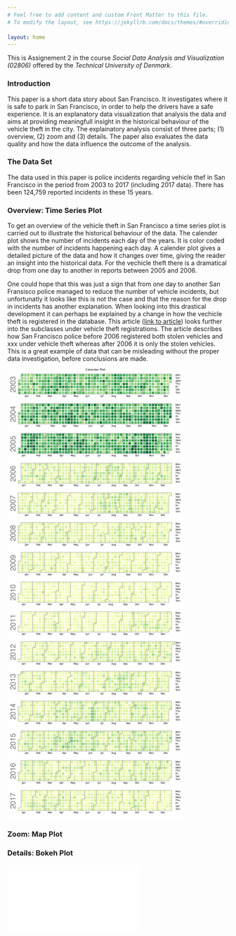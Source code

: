 ```yaml
---
# Feel free to add content and custom Front Matter to this file.
# To modify the layout, see https://jekyllrb.com/docs/themes/#overriding-theme-defaults

layout: home
---
```


This is Assignement 2 in the course *Social Data Analysis and Visualization (02806)* offered by the *Technical University of Denmark*.

### Introduction 

This paper is a short data story about San Francisco. It investigates where it is safe to park in San Francisco, in order to help the drivers have a safe experience. It is an explanatory data visualization that analysis the data and aims at providing meaningfull insight in the historical behaviour of the vehicle theft in the city. The explainatory analysis consist of three parts; (1) overview, (2) zoom and (3) details. The paper also evaluates the data quality and how the data influence the outcome of the analysis. 



### The Data Set

The data used in this paper is police incidents regarding vehicle thef in San Francisco in the period from 2003 to 2017 (including 2017 data). There has been 124,759 reported incidents in these 15 years. 


### Overview: Time Series Plot
To get an overview of the vehicle theft in San Francisco a time series plot is carried out to illustrate the historical behaviour of the data. The calender plot shows the number of incidents each day of the years. It is color coded with the number of incidents happening each day. A calender plot gives a detailed picture of the data and how it changes over time, giving the reader an insight into the historical data. For the vechicle theft there is a dramatical drop from one day to another in reports between 2005 and 2006. 

One could hope that this was just a sign that from one day to another San Fransisco police managed to reduce the number of vehicle incidents, but unfortunatly it looks like this is not the case and that the reason for the drop in incidents has another explanation. When looking into this drastical development it can perhaps be explained by a change in how the vechicle theft is registered in the database. This article ([link to article](https://www.kaggle.com/code/eyecjay/vehicle-thefts-or-jerry-rice-jubilation/report)) looks further into the subclasses under vehicle theft registrations. The article describes how San Francisco police before 2006 registered both stolen vehicles and xxx under vehicle theft whereas after 2006 it is only the stolen vehicles. This is a great example of data that can be misleading without the proper data investigation, before conclusions are made.  

 ![calplot](calplot.png)

### Zoom: Map Plot


### Details: Bokeh Plot



![bokeh](./jonatan_bokeh/assignment2_bokeh_output.html)

